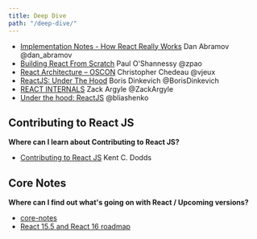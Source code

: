 ```yaml
---
title: Deep Dive
path: "/deep-dive/"
---
```


* [Implementation Notes - How React Really Works](https://facebook.github.io/react/contributing/implementation-notes.html) Dan Abramov @dan_abramov
* [Building React From Scratch](https://www.youtube.com/watch?v=_MAD4Oly9yg) Paul O'Shannessy @zpao
* [React Architecture – OSCON](http://blog.vjeux.com/2014/javascript/react-architecture-oscon.html) Christopher Chedeau @vjeux
* [ReactJS: Under The Hood](https://www.youtube.com/watch?v=xsKYAa1ZXpQ) Boris Dinkevich @BorisDinkevich
* [REACT INTERNALS](https://zackargyle.github.io/react-internals-slides/#/?_k=7f19z9) Zack Argyle @ZackArgyle
* [Under the hood: ReactJS](https://bogdan-lyashenko.github.io/Under-the-hood-ReactJS) @bliashenko

## Contributing to React JS

**Where can I learn about Contributing to React JS?**

* [Contributing to React JS](https://www.youtube.com/watch?v=wUpPsEcGsg8) Kent C. Dodds

## Core Notes

**Where can I find out what's going on with React / Upcoming versions?**
* [core-notes](https://github.com/reactjs/core-notes/)
* [React 15.5 and React 16 roadmap](https://github.com/facebook/react/issues/8854)
